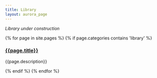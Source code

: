 ```yaml
---
title: Library
layout: aurora_page
---
```


*Library under construction*

{% for page in site.pages %}
{% if page.categories contains 'library' %}
<div class="item category">
    <a href="{{page.url}}"><h3>{{page.title}}</h3></a>
    <p>{{page.description}}</p>
</div>
{% endif %}
{% endfor %}
